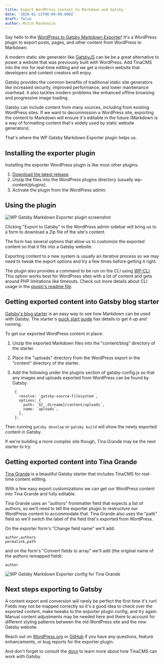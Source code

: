 ```yaml
---
title: Export WordPress Content to Markdown and Gatsby
date: '2020-01-13T00:00:00.000Z'
draft: false
author: Mitch MacKenzie
---
```

Say hello to the [WordPress to Gatsby Markdown Exporter](https://github.com/tinacms/wp-gatsby-markdown-exporter)! It's a WordPress plugin to export posts, pages, and other content from WordPress to Markdown.

A modern static site generator like [GatsbyJS](https://www.gatsbyjs.org/) can be be a great alternative to power a website that was previously built with WordPress. Add TinaCMS into the mix for real-time editing and we get a modern website that developers and content creators will enjoy.

Gatsby provides the common benefits of traditional static site generators like increased security, improved performance, and lower maintenance overhead. It also tackles modern problems like enhanced offline browsing and progressive image loading.

Gatsby can include content from many sources, including from existing WordPress sites. If we want to decommission a WordPress site, exporting the content to Markdown will ensure it's editable in the future (Markdown is a way of formatting content that's widely used by static website generators).

That's where the WP Gatsby Markdown Exporter plugin helps us.

## Installing the exporter plugin

Installing the exporter WordPress plugin is like most other plugins.

1. [Download the latest release](https://github.com/tinacms/wp-gatsby-markdown-exporter/releases/latest/download/wp-gatsby-markdown-exporter.zip).
2. Unzip the files into the WordPress plugins directory (usually wp-content/plugins).
3. Activate the plugin from the WordPress admin.

## Using the plugin

![WP Gatsby Markdown Exporter plugin screenshot](/img/blog/wp-gatsby-markdown-exporter-screenshot.png)

Clicking "Export to Gatsby" in the WordPress admin sidebar will bring us to a form to download a Zip file of the site's content.

The form has several options that allow us to customize the exported content so that it fits into a Gatsby website.

Exporting content to a new system is usually an iterative process so we may need to tweak the export options and try a few times before getting it right.

The plugin also provides a command to be run on the CLI using [WP-CLI](https://wp-cli.org/). This option works best for WordPress sites with a lot of content and gets around PHP limitations like timeouts. Check out more details about CLI usage in the [plugin's readme file](https://github.com/tinacms/wp-gatsby-markdown-exporter/blob/master/README.md).

## Getting exported content into Gatsby blog starter

[Gatsby's blog starter](https://github.com/gatsbyjs/gatsby-starter-blog) is an easy way to see how Markdown can be used with Gatsby. The starter's [quick start guide](https://github.com/gatsbyjs/gatsby-starter-blog#-quick-start) has details to get it up and running.

To get our exported WordPress content in place:

1. Unzip the exported Markdown files into the "content/blog" directory of the starter.
2. Place the "uploads" directory from the WordPress export in the "content" directory of the starter.
3. Add the following under the plugins section of gatsby-config.js so that any images and uploads exported from WordPress can be found by Gatsby:

        {
          resolve: `gatsby-source-filesystem`,
          options: {
            path: `${__dirname}/content/uploads`,
            name: `uploads`,
          },
        },

Then running `gatsby develop` or `gatsby build` will show the newly exported content in Gatsby.

If we're building a more complex site though, Tina Grande may be the next starter to try. 

## Getting exported content into Tina Grande

[Tina Grande](https://github.com/tinacms/tina-starter-grande) is a beautiful Gatsby starter that includes TinaCMS for real-time content editing.

With a few easy export customizations we can get our WordPress content into Tina Grande and fully editable.

Tina Grande uses an "authors" frontmatter field that expects a list of authors, so we'll need to tell the exporter plugin to restructure our WordPress content to accommodate that. Tina Grande also uses the "path" field so we'll switch the label of the field that's exported from WordPress.

On the exporter form's "Change field name" we'll add:

    author,authors
    permalink,path

and on the form's "Convert fields to array" we'll add (the original name of the authors remapped field):

    author

![WP Gatsby Markdown Exporter config for Tina Grande](/img/blog/tina-grande-wp-export.png)

## Next steps exporting to Gatsby

A content export and conversion will rarely be perfect the first time it's run! Fields may not be mapped correctly so it's a good idea to check over the exported content, make tweaks to the exporter plugin config, and try again. Manual content adjustments may be needed here and there to account for different styling patterns between the old WordPress site and the new Gatsby website.

Reach out on [WordPress.org](https://wordpress.org/support/plugin/wp-gatsby-markdown-exporter/) or [GitHub](https://github.com/tinacms/wp-gatsby-markdown-exporter/issues) if you have any questions, feature enhancements, or bug reports for the exporter plugin.

And don't forget to consult the [docs](/docs/gatsby/quickstart) to learn more about how TinaCMS can work with Gatsby.
